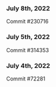 ### July 8th, 2022

Commit #230716

### July 5th, 2022

Commit #314353


### July 4th, 2022

Commit #72281
